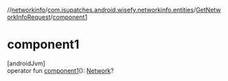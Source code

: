 //[networkinfo](../../../index.md)/[com.isupatches.android.wisefy.networkinfo.entities](../index.md)/[GetNetworkInfoRequest](index.md)/[component1](component1.md)

# component1

[androidJvm]\
operator fun [component1](component1.md)(): [Network](https://developer.android.com/reference/kotlin/android/net/Network.html)?
